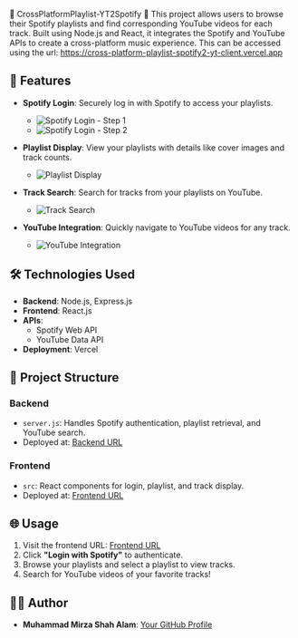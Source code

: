 🎵 CrossPlatformPlaylist-YT2Spotify 🎥
This project allows users to browse their Spotify playlists and find corresponding YouTube videos for each track. Built using Node.js and React, it integrates the Spotify and YouTube APIs to create a cross-platform music experience. This can be accessed using the url: https://cross-platform-playlist-spotify2-yt-client.vercel.app


## 🚀 Features
- **Spotify Login**: Securely log in with Spotify to access your playlists.
  - ![Spotify Login - Step 1](https://github.com/user-attachments/assets/cd77fef0-1cee-4e88-8c29-66cabf74da0b)
  - ![Spotify Login - Step 2](https://github.com/user-attachments/assets/ea2fded7-15a3-4846-9d5b-a835862cd072)

- **Playlist Display**: View your playlists with details like cover images and track counts.
  - ![Playlist Display](https://github.com/user-attachments/assets/8d3f0cea-b388-4d74-a9d4-d9ef963fbc2b)

- **Track Search**: Search for tracks from your playlists on YouTube.
  - ![Track Search](https://github.com/user-attachments/assets/d2f1d25e-b40d-4d79-bcb6-78d6872744d1)

- **YouTube Integration**: Quickly navigate to YouTube videos for any track.
  - ![YouTube Integration](https://github.com/user-attachments/assets/de7ddc63-17e6-40fc-8487-204f3e156ed1)


## 🛠️ Technologies Used
- **Backend**: Node.js, Express.js
- **Frontend**: React.js
- **APIs**:
  - Spotify Web API
  - YouTube Data API
- **Deployment**: Vercel


## 📂 Project Structure
### **Backend**
- `server.js`: Handles Spotify authentication, playlist retrieval, and YouTube search.
- Deployed at: [Backend URL](https://cross-platform-playlist-spotify2-yt-server.vercel.app)

### **Frontend**
- `src`: React components for login, playlist, and track display.
- Deployed at: [Frontend URL](https://cross-platform-playlist-spotify2-yt-client.vercel.app)


## 🌐 Usage
1. Visit the frontend URL: [Frontend URL](https://cross-platform-playlist-spotify2-yt-client.vercel.app)
2. Click **"Login with Spotify"** to authenticate.
3. Browse your playlists and select a playlist to view tracks.
4. Search for YouTube videos of your favorite tracks!


## 👨‍💻 Author
- **Muhammad Mirza Shah Alam**: [Your GitHub Profile](https://github.com/your-username)
